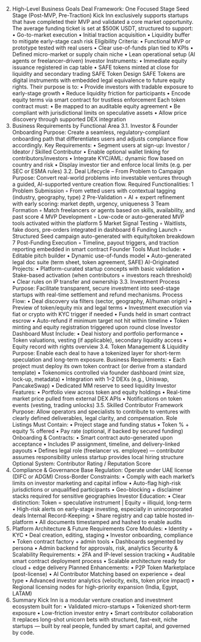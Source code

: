 2. High-Level Business Goals
Deal Framework: One Focused Stage
Seed Stage (Post-MVP, Pre-Traction) Kick Inn exclusively supports startups that have completed their MVP and validated a core market opportunity. The average funding ticket is set at $500K USDT, structured to support:
	•	Go-to-market execution
	•	Initial traction acquisition
	•	Liquidity buffer to mitigate early-stage cash risk
Eligibility Criteria:
	•	Functional MVP or prototype tested with real users
	•	Clear use-of-funds plan tied to KPIs
	•	Defined micro-market or supply chain niche
	•	Lean operational setup (AI agents or freelancer-driven)
Investor Instruments:
	•	Immediate equity issuance registered in cap table
	•	SAFE tokens minted at close for liquidity and secondary trading
SAFE Token Design
SAFE Tokens are digital instruments with embedded legal equivalence to future equity rights. Their purpose is to:
	•	Provide investors with tradable exposure to early-stage growth
	•	Reduce liquidity friction for participants
	•	Encode equity terms via smart contract for trustless enforcement
Each token contract must:
	•	Be mapped to an auditable equity agreement
	•	Be compliant with jurisdictional limits on speculative assets
	•	Allow price discovery through supported DEX integration
3. Business Requirements by Functional Area
3.1. Investor & Founder Onboarding
Purpose: Create a seamless, regulatory-compliant onboarding path that differentiates users and adjusts compliance flow accordingly.
Key Requirements:
	•	Segment users at sign-up: Investor / Ideator / Skilled Contributor
	•	Enable optional wallet linking for contributors/investors
	•	Integrate KYC/AML: dynamic flow based on country and risk
	•	Display investor tier and enforce local limits (e.g. per SEC or ESMA rules)
3.2. Deal Lifecycle – From Problem to Campaign
Purpose: Convert real-world problems into investable ventures through a guided, AI-supported venture creation flow.
Required Functionalities:
	1	Problem Submission
	◦	From vetted users with contextual tagging (industry, geography, type)
	2	Pre-Validation
	◦	AI + expert refinement with early scoring: market depth, urgency, uniqueness
	3	Team Formation
	◦	Match freelancers or agents based on skills, availability, and past score
	4	MVP Development
	◦	Low-code or auto-generated MVP tools activated within the platform
	5	Market Signal Testing
	◦	Waitlists, fake doors, pre-orders integrated in dashboard
	6	Funding Launch
	◦	Structured Seed campaign auto-generated with equity/token breakdown
	7	Post-Funding Execution
	◦	Timeline, payout triggers, and traction reporting embedded in smart contract
Founder Tools Must Include:
	•	Editable pitch builder
	•	Dynamic use-of-funds model
	•	Auto-generated legal doc suite (term sheet, token agreement, SAFE)
AI-Originated Projects:
	•	Platform-curated startup concepts with basic validation
	•	Stake-based activation (when contributors + investors reach threshold)
	•	Clear rules on IP transfer and ownership
3.3. Investment Process
Purpose: Facilitate transparent, secure investment into seed-stage startups with real-time settlement and refund mechanisms.
Process Flow:
	•	Deal discovery via filters (sector, geography, AI/human origin)
	•	Preview of token/equity mix and legal terms
	•	Investment execution via fiat or crypto with KYC trigger if needed
	•	Funds held in smart contract escrow
	•	Auto-refund if minimum target not hit within timeline
	•	Token minting and equity registration triggered upon round close
Investor Dashboard Must Include:
	•	Deal history and portfolio performance
	•	Token valuations, vesting (if applicable), secondary liquidity access
	•	Equity record with rights overview
3.4. Token Management & Liquidity
Purpose: Enable each deal to have a tokenized layer for short-term speculation and long-term exposure.
Business Requirements:
	•	Each project must deploy its own token contract (or derive from a standard template)
	•	Tokenomics controlled via founder dashboard (mint size, lock-up, metadata)
	•	Integration with 1–2 DEXs (e.g., Uniswap, PancakeSwap)
	•	Dedicated MM reserve to seed liquidity
Investor Features:
	•	Portfolio view across token and equity holdings
	•	Real-time market price pulled from external DEX APIs
	•	Notifications on token events (vesting, trading unlocks)
3.5. Skilled Contributor Framework
Purpose: Allow operators and specialists to contribute to ventures with clearly defined deliverables, legal clarity, and compensation.
Role Listings Must Contain:
	•	Project stage and funding status
	•	Token % + equity % offered
	•	Pay rate (optional, if backed by secured funding)
Onboarding & Contracts:
	•	Smart contract auto-generated upon acceptance
	•	Includes IP assignment, timeline, and delivery-linked payouts
	•	Defines legal role (freelancer vs. employee) — contributor assumes responsibility unless startup provides local hiring structure
Optional System: Contributor Rating / Reputation Score
4. Compliance & Governance
Base Regulation: Operate under UAE license (DIFC or ADGM)
Cross-Border Constraints:
	•	Comply with each market’s limits on investor marketing and capital inflow
	•	Auto-flag high-risk jurisdictions or unqualified participants
	•	Geo-blocking + disclaimer stacks required for sensitive geographies
Investor Education:
	•	Clear distinction: Token = speculative instrument | Equity = illiquid, long-term
	•	High-risk alerts on early-stage investing, especially in unincorporated deals
Internal Record-Keeping:
	•	Share registry and cap table hosted in-platform
	•	All documents timestamped and hashed to enable audits
5. Platform Architecture & Future Requirements
Core Modules:
	•	Identity + KYC
	•	Deal creation, editing, staging
	•	Investor onboarding, compliance
	•	Token contract factory + admin tools
	•	Dashboards segmented by persona
	•	Admin backend for approvals, risk, analytics
Security & Scalability Requirements:
	•	2FA and IP-level session tracking
	•	Auditable smart contract deployment process
	•	Scalable architecture ready for cloud + edge delivery
Planned Enhancements:
	•	P2P Token Marketplace (post-license)
	•	AI Contributor Matching based on experience + deal type
	•	Advanced investor analytics (velocity, exits, token price impact)
	•	Regional licensing nodes for high-priority expansion (India, Egypt, LATAM)
6. Summary
Kick Inn is a modular venture creation and investment ecosystem built for:
	•	Validated micro-startups
	•	Tokenized short-term exposure
	•	Low-friction investor entry
	•	Smart contributor collaboration
It replaces long-shot unicorn bets with structured, fast-exit, niche startups — built by real people, funded by smart capital, and governed by code.
